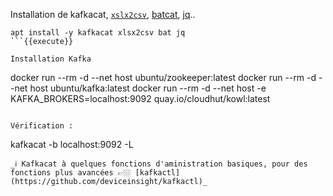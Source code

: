 Installation de kafkacat, [`xslx2csv`](https://manpages.ubuntu.com/manpages/bionic/man1/xlsx2csv.1.html), [batcat](https://github.com/sharkdp/bat), [jq](https://github.com/stedolan/jq)..
```
apt install -y kafkacat xlsx2csv bat jq 
```{{execute}}

Installation Kafka

```
docker run --rm -d --net host ubuntu/zookeeper:latest
docker run --rm -d --net host ubuntu/kafka:latest
docker run --rm -d --net host -e KAFKA_BROKERS=localhost:9092 quay.io/cloudhut/kowl:latest
```{{execute}}

Vérification :
```
kafkacat -b localhost:9092 -L
```{{execute}}
_ℹ️ Kafkacat à quelques fonctions d'aministration basiques, pour des fonctions plus avancées 👉🏼 [kafkactl](https://github.com/deviceinsight/kafkactl)_
